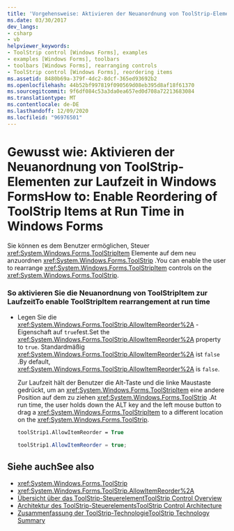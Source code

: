 ```yaml
---
title: 'Vorgehensweise: Aktivieren der Neuanordnung von ToolStrip-Elementen zur Laufzeit'
ms.date: 03/30/2017
dev_langs:
- csharp
- vb
helpviewer_keywords:
- ToolStrip control [Windows Forms], examples
- examples [Windows Forms], toolbars
- toolbars [Windows Forms], rearranging controls
- ToolStrip control [Windows Forms], reordering items
ms.assetid: 8480b69a-379f-4dc2-8dcf-365ed93692b2
ms.openlocfilehash: 44b52bf997819f090569d08eb395d8af18f61370
ms.sourcegitcommit: 9f6df084c53a3da0ea657ed0d708a72213683084
ms.translationtype: MT
ms.contentlocale: de-DE
ms.lasthandoff: 12/09/2020
ms.locfileid: "96976501"
---
```

# <a name="how-to-enable-reordering-of-toolstrip-items-at-run-time-in-windows-forms"></a><span data-ttu-id="04817-102">Gewusst wie: Aktivieren der Neuanordnung von ToolStrip-Elementen zur Laufzeit in Windows Forms</span><span class="sxs-lookup"><span data-stu-id="04817-102">How to: Enable Reordering of ToolStrip Items at Run Time in Windows Forms</span></span>
<span data-ttu-id="04817-103">Sie können es dem Benutzer ermöglichen, Steuer <xref:System.Windows.Forms.ToolStripItem> Elemente auf dem neu anzuordnen <xref:System.Windows.Forms.ToolStrip> .</span><span class="sxs-lookup"><span data-stu-id="04817-103">You can enable the user to rearrange <xref:System.Windows.Forms.ToolStripItem> controls on the <xref:System.Windows.Forms.ToolStrip>.</span></span>  
  
### <a name="to-enable-toolstripitem-rearrangement-at-run-time"></a><span data-ttu-id="04817-104">So aktivieren Sie die Neuanordnung von ToolStripItem zur Laufzeit</span><span class="sxs-lookup"><span data-stu-id="04817-104">To enable ToolStripItem rearrangement at run time</span></span>  
  
- <span data-ttu-id="04817-105">Legen Sie die <xref:System.Windows.Forms.ToolStrip.AllowItemReorder%2A> -Eigenschaft auf `true`fest.</span><span class="sxs-lookup"><span data-stu-id="04817-105">Set the <xref:System.Windows.Forms.ToolStrip.AllowItemReorder%2A> property to `true`.</span></span> <span data-ttu-id="04817-106">Standardmäßig <xref:System.Windows.Forms.ToolStrip.AllowItemReorder%2A> ist `false` .</span><span class="sxs-lookup"><span data-stu-id="04817-106">By default, <xref:System.Windows.Forms.ToolStrip.AllowItemReorder%2A> is `false`.</span></span>  
  
     <span data-ttu-id="04817-107">Zur Laufzeit hält der Benutzer die Alt-Taste und die linke Maustaste gedrückt, um an <xref:System.Windows.Forms.ToolStripItem> eine andere Position auf dem zu ziehen <xref:System.Windows.Forms.ToolStrip> .</span><span class="sxs-lookup"><span data-stu-id="04817-107">At run time, the user holds down the ALT key and the left mouse button to drag a <xref:System.Windows.Forms.ToolStripItem> to a different location on the <xref:System.Windows.Forms.ToolStrip>.</span></span>  
  
    ```vb  
    toolStrip1.AllowItemReorder = True  
    ```  
  
    ```csharp  
    toolStrip1.AllowItemReorder = true;  
    ```  
  
## <a name="see-also"></a><span data-ttu-id="04817-108">Siehe auch</span><span class="sxs-lookup"><span data-stu-id="04817-108">See also</span></span>

- <xref:System.Windows.Forms.ToolStrip>
- <xref:System.Windows.Forms.ToolStrip.AllowItemReorder%2A>
- [<span data-ttu-id="04817-109">Übersicht über das ToolStrip-Steuerelement</span><span class="sxs-lookup"><span data-stu-id="04817-109">ToolStrip Control Overview</span></span>](toolstrip-control-overview-windows-forms.md)
- [<span data-ttu-id="04817-110">Architektur des ToolStrip-Steuerelements</span><span class="sxs-lookup"><span data-stu-id="04817-110">ToolStrip Control Architecture</span></span>](toolstrip-control-architecture.md)
- [<span data-ttu-id="04817-111">Zusammenfassung der ToolStrip-Technologie</span><span class="sxs-lookup"><span data-stu-id="04817-111">ToolStrip Technology Summary</span></span>](toolstrip-technology-summary.md)

